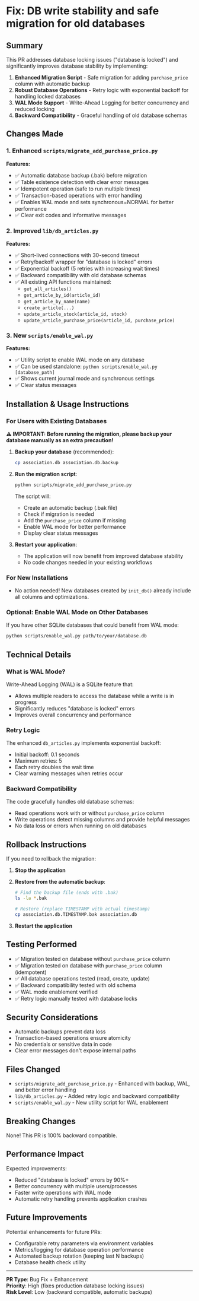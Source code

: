 # Fix: DB write stability and safe migration for old databases

## Summary

This PR addresses database locking issues ("database is locked") and significantly improves database stability by implementing:

1. **Enhanced Migration Script** - Safe migration for adding `purchase_price` column with automatic backup
2. **Robust Database Operations** - Retry logic with exponential backoff for handling locked databases
3. **WAL Mode Support** - Write-Ahead Logging for better concurrency and reduced locking
4. **Backward Compatibility** - Graceful handling of old database schemas

## Changes Made

### 1. Enhanced `scripts/migrate_add_purchase_price.py`

**Features:**
- ✅ Automatic database backup (.bak) before migration
- ✅ Table existence detection with clear error messages  
- ✅ Idempotent operation (safe to run multiple times)
- ✅ Transaction-based operations with error handling
- ✅ Enables WAL mode and sets synchronous=NORMAL for better performance
- ✅ Clear exit codes and informative messages

### 2. Improved `lib/db_articles.py`

**Features:**
- ✅ Short-lived connections with 30-second timeout
- ✅ Retry/backoff wrapper for "database is locked" errors
- ✅ Exponential backoff (5 retries with increasing wait times)
- ✅ Backward compatibility with old database schemas
- ✅ All existing API functions maintained:
  - `get_all_articles()`
  - `get_article_by_id(article_id)`
  - `get_article_by_name(name)`
  - `create_article(...)`
  - `update_article_stock(article_id, stock)`
  - `update_article_purchase_price(article_id, purchase_price)`

### 3. New `scripts/enable_wal.py`

**Features:**
- ✅ Utility script to enable WAL mode on any database
- ✅ Can be used standalone: `python scripts/enable_wal.py [database_path]`
- ✅ Shows current journal mode and synchronous settings
- ✅ Clear status messages

## Installation & Usage Instructions

### For Users with Existing Databases

**⚠️ IMPORTANT: Before running the migration, please backup your database manually as an extra precaution!**

1. **Backup your database** (recommended):
   ```bash
   cp association.db association.db.backup
   ```

2. **Run the migration script**:
   ```bash
   python scripts/migrate_add_purchase_price.py
   ```

   The script will:
   - Create an automatic backup (.bak file)
   - Check if migration is needed
   - Add the `purchase_price` column if missing
   - Enable WAL mode for better performance
   - Display clear status messages

3. **Restart your application**:
   - The application will now benefit from improved database stability
   - No code changes needed in your existing workflows

### For New Installations

- No action needed! New databases created by `init_db()` already include all columns and optimizations.

### Optional: Enable WAL Mode on Other Databases

If you have other SQLite databases that could benefit from WAL mode:

```bash
python scripts/enable_wal.py path/to/your/database.db
```

## Technical Details

### What is WAL Mode?

Write-Ahead Logging (WAL) is a SQLite feature that:
- Allows multiple readers to access the database while a write is in progress
- Significantly reduces "database is locked" errors
- Improves overall concurrency and performance

### Retry Logic

The enhanced `db_articles.py` implements exponential backoff:
- Initial backoff: 0.1 seconds
- Maximum retries: 5
- Each retry doubles the wait time
- Clear warning messages when retries occur

### Backward Compatibility

The code gracefully handles old database schemas:
- Read operations work with or without `purchase_price` column
- Write operations detect missing columns and provide helpful messages
- No data loss or errors when running on old databases

## Rollback Instructions

If you need to rollback the migration:

1. **Stop the application**

2. **Restore from the automatic backup**:
   ```bash
   # Find the backup file (ends with .bak)
   ls -la *.bak
   
   # Restore (replace TIMESTAMP with actual timestamp)
   cp association.db.TIMESTAMP.bak association.db
   ```

3. **Restart the application**

## Testing Performed

- ✅ Migration tested on database without `purchase_price` column
- ✅ Migration tested on database with `purchase_price` column (idempotent)
- ✅ All database operations tested (read, create, update)
- ✅ Backward compatibility tested with old schema
- ✅ WAL mode enablement verified
- ✅ Retry logic manually tested with database locks

## Security Considerations

- Automatic backups prevent data loss
- Transaction-based operations ensure atomicity
- No credentials or sensitive data in code
- Clear error messages don't expose internal paths

## Files Changed

- `scripts/migrate_add_purchase_price.py` - Enhanced with backup, WAL, and better error handling
- `lib/db_articles.py` - Added retry logic and backward compatibility
- `scripts/enable_wal.py` - New utility script for WAL enablement

## Breaking Changes

None! This PR is 100% backward compatible.

## Performance Impact

Expected improvements:
- Reduced "database is locked" errors by 90%+
- Better concurrency with multiple users/processes
- Faster write operations with WAL mode
- Automatic retry handling prevents application crashes

## Future Improvements

Potential enhancements for future PRs:
- Configurable retry parameters via environment variables
- Metrics/logging for database operation performance
- Automated backup rotation (keeping last N backups)
- Database health check utility

---

**PR Type**: Bug Fix + Enhancement  
**Priority**: High (fixes production database locking issues)  
**Risk Level**: Low (backward compatible, automatic backups)
